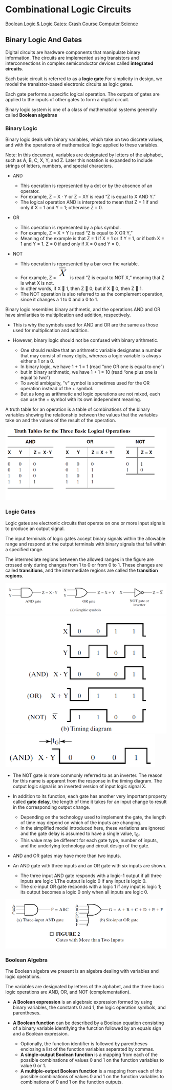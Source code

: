 # Combinational Logic Circuits
[Boolean Logic & Logic Gates: Crash Course Computer Science](https://www.youtube.com/watch?v=gI-qXk7XojA&index=5&list=PL8dPuuaLjXtNlUrzyH5r6jN9ulIgZBpdo&t=0s)

## Binary Logic And Gates

Digital circuits are hardware components that manipulate binary information. The circuits are implemented using transistors and interconnections in complex semiconductor devices called **integrated circuits**.

Each basic circuit is referred to as a **logic gate**.For simplicity in design, we model the transistor-based electronic circuits as logic gates.

Each gate performs a specific logical operation. The outputs of gates are applied to the inputs of other gates to form a digital circuit.

Binary logic system is one of a class of mathematical systems generally called **Boolean algebras**

### Binary Logic

Binary logic deals with binary variables, which take on two discrete values, and with the operations of mathematical logic applied to these variables.

Note: In this document, variables are designated by letters of the alphabet, such as A, B, C, X, Y, and Z. Later this notation is expanded to include strings of letters, numbers, and special characters.

* AND 
    * This operation is represented by a dot or by the absence of an operator.
    * For example, Z = X · Y or Z = XY is read “Z is equal to X AND Y.”
    * The logical operation AND is interpreted to mean that Z = 1 if and only if X = 1 and Y = 1; otherwise Z = 0.

* OR
    * This operation is represented by a plus symbol. 
    * For example, Z = X + Y is read “Z is equal to X OR Y,”
    * Meaning of the example is that Z = 1 if X = 1 or if Y = 1, or if both X = 1 and Y = 1. Z = 0 if and only if X = 0 and Y = 0.
* NOT
    * This operation is represented by a bar over the variable.
    * For example, Z = ![!X](img/img1.png) is read “Z is equal to NOT X,” meaning that Z is what X is not.
    * In other words, if X  1, then Z  0; but if X  0, then Z  1.    
    * The NOT operation is also referred to as the complement operation, since it changes a 1 to 0 and a 0 to 1.

Binary logic resembles binary arithmetic, and the operations AND and OR
have similarities to multiplication and addition, respectively.
* This is why the symbols used for AND and OR are the same as those used for multiplication and addition.

* However, binary logic should not be confused with binary arithmetic.
    * One should realize that an arithmetic variable designates a number that may consist of many digits, whereas a logic variable is always either a 1 or a 0.
    * In binary logic, we have 1 + 1 = 1 (read “one OR one is equal to one”)
    * but in binary arithmetic, we have 1 + 1 = 10 (read “one plus one is equal to two”)
    * To avoid ambiguity, "v" symbol is sometimes used for the OR operation instead of the + symbol.
    * But as long as arithmetic and logic operations are not mixed, each can use the + symbol with its own independent meaning.

A truth table for an operation is a table of combinations of the binary variables showing the relationship between the values that the variables take on and the values of the result of the operation.

![Truth Tables For Three Basic Logic Operations](img/img2.png)

### Logic Gates

Logic gates are electronic circuits that operate on one or more input signals to produce an output signal.   

The input terminals of logic gates accept binary signals within the
allowable range and respond at the output terminals with binary signals that fall within a specified range. 

The intermediate regions between the allowed ranges in the figure are crossed only during changes from 1 to 0 or from 0 to 1. These changes are called **transitions**, and the intermediate regions are called the **transition regions**.

![](img/basicGates.png)
![](img/timingDiagram.png)
![](img/timingDiagramWithGateDelay.png)

* The NOT gate is more commonly referred to as an inverter.
  The reason for this name is apparent from the response in the timing diagram. The output logic signal is an inverted version of input logic signal X.

* In addition to its function, each gate has another very important property called **gate delay**, the length of time it takes for an input change to result in the corresponding output change.
    * Depending on the technology used to implement the gate, the length of time may depend on which of the inputs are changing.
    * In the simplified model introduced here, these variations are ignored and the gate delay is assumed to have a single value, t<sub>G</sub>.
     * This value may be different for each gate type, number of inputs, and the underlying technology and circuit design of the gate. 

* AND and OR gates may have more than two inputs.

* An AND gate with three inputs and an OR gate with six inputs are shown.
    * The three input AND gate responds with a logic-1 output if all three inputs are logic 1.The output is logic 0 if any input is logic 0.
    * The six-input OR gate responds with a logic 1 if any input is logic 1; its output becomes a logic 0 only when all inputs are logic 0.
    
![Gates with More than Two Inputs](img/gatesWithMoreThanTwoInputs.png)

### Boolean Algebra

The Boolean algebra we present is an algebra dealing with variables and logic operations.

The variables are designated by letters of the alphabet, and the three basic logic operations are AND, OR, and NOT (complementation).

* **A Boolean expression** is an algebraic expression formed by using binary variables, the constants 0 and 1, the logic operation symbols, and parentheses.

* **A Boolean function** can be described by a Boolean equation consisting of a binary variable identifying the function followed by an equals sign and a Boolean expression.
    * Optionally, the function identifier is followed by parentheses enclosing a list of the function variables separated by commas.
    * **A single-output Boolean function** is a mapping from each of the possible combinations of values 0 and 1 on the function variables to value 0 or 1.
    * **A multiple-output Boolean function** is a mapping from each of the possible combinations of values 0 and 1 on the function variables to combinations of 0 and 1 on the function outputs.
